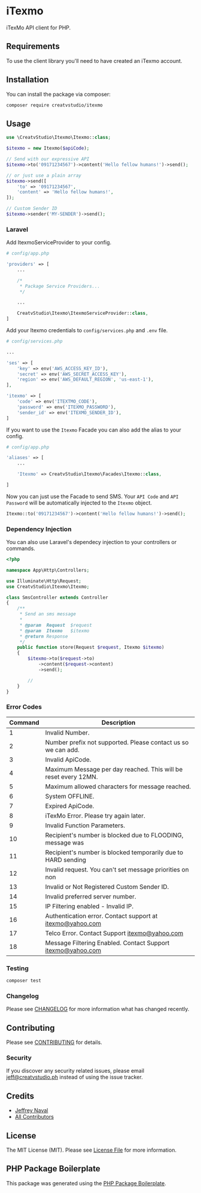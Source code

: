 # iTexmo

<!--
[![Latest Version on Packagist](https://img.shields.io/packagist/v/creatvstudio/itexmo.svg?style=flat-square)](https://packagist.org/packages/creatvstudio/itexmo)
[![Build Status](https://img.shields.io/travis/creatvstudio/itexmo/master.svg?style=flat-square)](https://travis-ci.org/creatvstudio/itexmo)
[![Quality Score](https://img.shields.io/scrutinizer/g/creatvstudio/itexmo.svg?style=flat-square)](https://scrutinizer-ci.com/g/creatvstudio/itexmo)
[![Total Downloads](https://img.shields.io/packagist/dt/creatvstudio/itexmo.svg?style=flat-square)](https://packagist.org/packages/creatvstudio/itexmo)
-->

iTexMo API client for PHP.

## Requirements

To use the client library you'll need to have created an iTexmo account.

## Installation

You can install the package via composer:

```bash
composer require creatvstudio/itexmo
```

## Usage

``` php
use \CreatvStudio\Itexmo\Itexmo::class;

$itexmo = new Itexmo($apiCode);

// Send with our expressive API
$itexmo->to('09171234567')->content('Hello fellow humans!')->send();

// or just use a plain array
$itexmo->send([
    'to' => '09171234567',
    'content' => 'Hello fellow humans!',
]);

// Custom Sender ID
$itexmo->sender('MY-SENDER')->send();
```

### Laravel

Add ItexmoServiceProvider to your config.

```php
# config/app.php

'providers' => [
    ...

    /*
     * Package Service Providers...
     */

    ...

    CreatvStudio\Itexmo\ItexmoServiceProvider::class,
]
```

Add your Itexmo credentials to `config/services.php` and `.env` file.

```php
# config/services.php

...

'ses' => [
    'key' => env('AWS_ACCESS_KEY_ID'),
    'secret' => env('AWS_SECRET_ACCESS_KEY'),
    'region' => env('AWS_DEFAULT_REGION', 'us-east-1'),
],

'itexmo' => [
    'code' => env('ITEXTMO_CODE'),
    'password' => env('ITEXMO_PASSWORD'),
    'sender_id' => env('ITEXMO_SENDER_ID'),
]
```

If you want to use the `Itexmo` Facade you can also add the alias to your config.

```php
# config/app.php

'aliases' => [
    ...

    'Itexmo' => CreatvStudio\Itexmo\Facades\Itexmo::class,

]
```

Now you can just use the Facade to send SMS. Your `API Code` and `API Password` will be automatically injected to the `Itexmo` object.

```php
Itexmo::to('09171234567')->content('Hello fellow humans!')->send();
```

### Dependency Injection

You can also use Laravel's dependecy injection to your controllers or commands.

```php
<?php

namespace App\Http\Controllers;

use Illuminate\Http\Request;
use CreatvStudio\Itexmo\Itexmo;

class SmsController extends Controller
{
    /**
     * Send an sms message
     *
     * @param  Request  $request
     * @param  Itexmo   $itexmo
     * @return Response
     */
    public function store(Request $request, Itexmo $itexmo)
    {
        $itexmo->to($request->to)
            ->content($request->content)
            ->send();

        //
    }
}
```

### Error Codes

| Command | Description |
| --- | --- |
| 1 | Invalid Number. |
| 2 | Number prefix not supported. Please contact us so we can add. |
| 3 | Invalid ApiCode. |
| 4 | Maximum Message per day reached. This will be reset every 12MN. |
| 5 | Maximum allowed characters for message reached. |
| 6 | System OFFLINE. |
| 7 | Expired ApiCode. |
| 8 | iTexMo Error. Please try again later. |
| 9 | Invalid Function Parameters. |
| 10 | Recipient's number is blocked due to FLOODING, message was  |ignored.
| 11 | Recipient's number is blocked temporarily due to HARD sending  |(after 3 retries of sending and message still failed to send) and the message was ignored.
| 12 | Invalid request. You can't set message priorities on non  |corporate apicodes.
| 13 | Invalid or Not Registered Custom Sender ID. |
| 14 | Invalid preferred server number. |
| 15 | IP Filtering enabled - Invalid IP. |
| 16 | Authentication error. Contact support at itexmo@yahoo.com |
| 17 | Telco Error. Contact Support itexmo@yahoo.com |
| 18 | Message Filtering Enabled. Contact Support itexmo@yahoo.com |

### Testing

``` bash
composer test
```

### Changelog

Please see [CHANGELOG](CHANGELOG.md) for more information what has changed recently.

## Contributing

Please see [CONTRIBUTING](CONTRIBUTING.md) for details.

### Security

If you discover any security related issues, please email jeff@creatvstudio.ph instead of using the issue tracker.

## Credits

- [Jeffrey Naval](https://github.com/creatvstudio)
- [All Contributors](../../contributors)

## License

The MIT License (MIT). Please see [License File](LICENSE.md) for more information.

## PHP Package Boilerplate

This package was generated using the [PHP Package Boilerplate](https://laravelpackageboilerplate.com).
